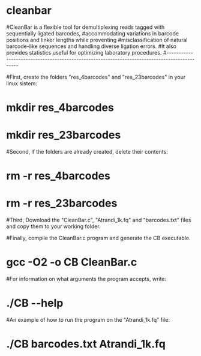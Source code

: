 # cleanbar
#CleanBar is a flexible tool for demultiplexing reads tagged with sequentially ligated barcodes,
#accommodating variations in barcode positions and linker lengths while preventing 
#misclassification of natural barcode-like sequences and handling diverse ligation errors. 
#It also provides statistics useful for optimizing laboratory procedures. 
#----------------------------------------------------------------------------------------------

#First, create the folders "res_4barcodes" and "res_23barcodes" in your linux sistem:
# mkdir res_4barcodes
# mkdir res_23barcodes

#Second, if the folders are already created, delete their contents:
# rm -r res_4barcodes
# rm -r res_23barcodes

#Third, Download the "CleanBar.c", "Atrandi_1k.fq" and "barcodes.txt" files and copy them to your working folder.

#Finally, compile the CleanBar.c program and generate the CB executable. 
# gcc  -O2 -o CB  CleanBar.c

#For information on what arguments the program accepts, write:
# ./CB  --help

#An example of how to run the program on the "Atrandi_1k.fq" file:
# ./CB  barcodes.txt Atrandi_1k.fq
